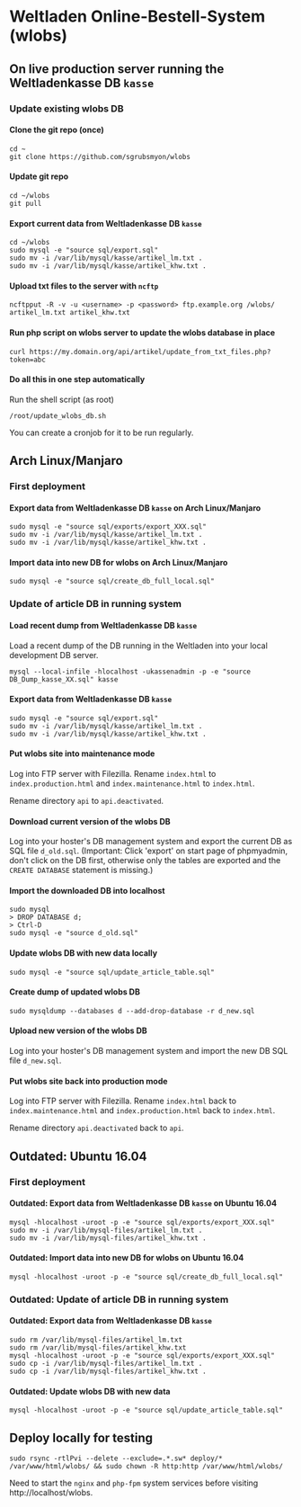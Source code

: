 # Weltladen Online-Bestell-System (wlobs)

## On live production server running the Weltladenkasse DB `kasse`

### Update existing wlobs DB

#### Clone the git repo (once)

```
cd ~
git clone https://github.com/sgrubsmyon/wlobs
```

#### Update git repo

```
cd ~/wlobs
git pull
```

#### Export current data from Weltladenkasse DB `kasse`

```
cd ~/wlobs
sudo mysql -e "source sql/export.sql"
sudo mv -i /var/lib/mysql/kasse/artikel_lm.txt .
sudo mv -i /var/lib/mysql/kasse/artikel_khw.txt .
```

#### Upload txt files to the server with `ncftp`

```
ncftpput -R -v -u <username> -p <password> ftp.example.org /wlobs/ artikel_lm.txt artikel_khw.txt
```

#### Run php script on wlobs server to update the wlobs database in place

```
curl https://my.domain.org/api/artikel/update_from_txt_files.php?token=abc
```

#### Do all this in one step automatically

Run the shell script (as root)

```
/root/update_wlobs_db.sh
```

You can create a cronjob for it to be run regularly.






## Arch Linux/Manjaro

### First deployment

#### Export data from Weltladenkasse DB `kasse` on Arch Linux/Manjaro

```
sudo mysql -e "source sql/exports/export_XXX.sql"
sudo mv -i /var/lib/mysql/kasse/artikel_lm.txt .
sudo mv -i /var/lib/mysql/kasse/artikel_khw.txt .
```

#### Import data into new DB for wlobs on Arch Linux/Manjaro

```
sudo mysql -e "source sql/create_db_full_local.sql"
```

### Update of article DB in running system

#### Load recent dump from Weltladenkasse DB `kasse`

Load a recent dump of the DB running in the Weltladen into your local
development DB server.

```
mysql --local-infile -hlocalhost -ukassenadmin -p -e "source DB_Dump_kasse_XX.sql" kasse
```

#### Export data from Weltladenkasse DB `kasse`

```
sudo mysql -e "source sql/export.sql"
sudo mv -i /var/lib/mysql/kasse/artikel_lm.txt .
sudo mv -i /var/lib/mysql/kasse/artikel_khw.txt .
```

#### Put wlobs site into maintenance mode

Log into FTP server with Filezilla. Rename `index.html` to `index.production.html`
and `index.maintenance.html` to `index.html`.

Rename directory `api` to `api.deactivated`.

#### Download current version of the wlobs DB

Log into your hoster's DB management system and export the current DB as SQL file `d_old.sql`.
(Important: Click 'export' on start page of phpmyadmin, don't click on the DB first, otherwise
only the tables are exported and the `CREATE DATABASE` statement is missing.)

#### Import the downloaded DB into localhost

```
sudo mysql
> DROP DATABASE d;
> Ctrl-D
sudo mysql -e "source d_old.sql"
```

#### Update wlobs DB with new data locally

```
sudo mysql -e "source sql/update_article_table.sql"
```

#### Create dump of updated wlobs DB

```
sudo mysqldump --databases d --add-drop-database -r d_new.sql
```

#### Upload new version of the wlobs DB

Log into your hoster's DB management system and import the new DB SQL file `d_new.sql`.

#### Put wlobs site back into production mode

Log into FTP server with Filezilla. Rename `index.html` back to `index.maintenance.html`
and `index.production.html` back to `index.html`.

Rename directory `api.deactivated` back to `api`.














## Outdated: Ubuntu 16.04

### First deployment

#### Outdated: Export data from Weltladenkasse DB `kasse` on Ubuntu 16.04

```
mysql -hlocalhost -uroot -p -e "source sql/exports/export_XXX.sql"
sudo mv -i /var/lib/mysql-files/artikel_lm.txt .
sudo mv -i /var/lib/mysql-files/artikel_khw.txt .
```

#### Outdated: Import data into new DB for wlobs on Ubuntu 16.04

```
mysql -hlocalhost -uroot -p -e "source sql/create_db_full_local.sql"
```

### Outdated: Update of article DB in running system

#### Outdated: Export data from Weltladenkasse DB `kasse`

```
sudo rm /var/lib/mysql-files/artikel_lm.txt
sudo rm /var/lib/mysql-files/artikel_khw.txt
mysql -hlocalhost -uroot -p -e "source sql/exports/export_XXX.sql"
sudo cp -i /var/lib/mysql-files/artikel_lm.txt .
sudo cp -i /var/lib/mysql-files/artikel_khw.txt .
```

#### Outdated: Update wlobs DB with new data

```
mysql -hlocalhost -uroot -p -e "source sql/update_article_table.sql"
```








## Deploy locally for testing

```
sudo rsync -rtlPvi --delete --exclude=.*.sw* deploy/* /var/www/html/wlobs/ && sudo chown -R http:http /var/www/html/wlobs/
```

Need to start the `nginx` and `php-fpm` system services before visiting http://localhost/wlobs.
